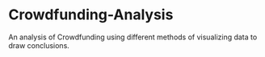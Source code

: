# Crowdfunding-Analysis
An analysis of Crowdfunding using different methods of visualizing data to draw conclusions. 
